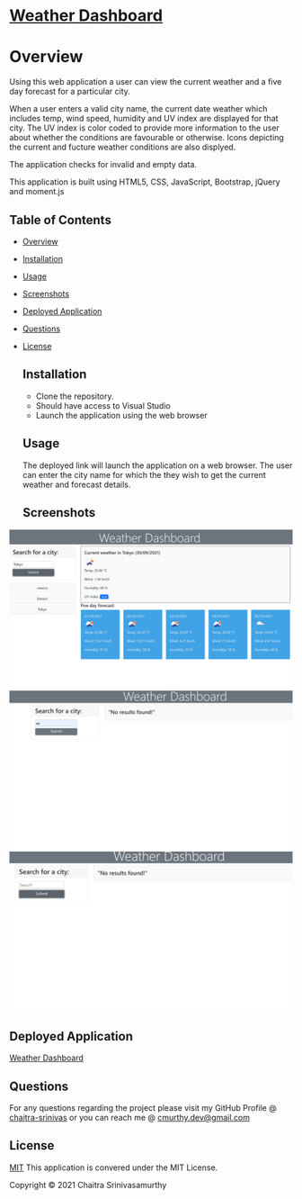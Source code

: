 # [Weather Dashboard](https://chaitra-srinivas.github.io/Weather-Dashboard/)

# Overview

Using this web application a user can view the current weather and a five day forecast for a particular city.

When a user enters a valid city name, the current date weather which includes temp, wind speed, humidity and UV index are displayed for that city. The UV index is color coded to provide more information to the user about whether the conditions are favourable or otherwise.
Icons depicting the current and fucture weather conditions are also displyed.

The application checks for invalid and empty data.

This application is built using HTML5, CSS, JavaScript, Bootstrap, jQuery and moment.js 


## Table of Contents

- [Overview](#overview)
- [Installation](#installation)
- [Usage](#usage)
- [Screenshots](#screenshots)
- [Deployed Application](#deployed-application)
- [Questions](#questions)
- [License](#license)

  ## Installation

  - Clone  the repository.
  - Should have access to Visual Studio
  - Launch the application using the web browser
  

  ## Usage

  The deployed link will launch the application on a web browser. The user can enter the city name for which the they wish to get the current weather and forecast details.

  ## Screenshots
 ![Main Page](./assets/images/WithStoredResults.png)
 ![Invalid Input](./assets/images/InvalidInput.png)
 ![No Input](./assets/images/NoInput.png)

 
 ## Deployed Application
 [Weather Dashboard](https://chaitra-srinivas.github.io/Weather-Dashboard/)

  ## Questions

  For any questions regarding the project please visit my
  GitHub Profile @
  [chaitra-srinivas](https://github.com/dfdfgfd)
  or you can reach me @ cmurthy.dev@gmail.com

  ## License

  [MIT](https://opensource.org/licenses/MIT)
  This application is convered under the MIT License.

  Copyright © 2021 Chaitra Srinivasamurthy





